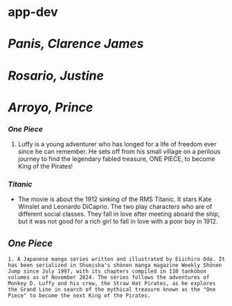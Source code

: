 # app-dev
# *Panis, Clarence James*
# *Rosario, Justine*
# *Arroyo, Prince*

### *One Piece* 
1. Luffy is a young adventurer who has longed for a life of freedom ever since he can remember. He sets off from his small village on a perilous journey to find the legendary fabled treasure, ONE PIECE, to become King of the Pirates!

### *Titanic* 
- The movie is about the 1912 sinking of the RMS Titanic. It stars Kate Winslet and Leonardo DiCaprio. The two play characters who are of different social classes. They fall in love after meeting aboard the ship, but it was not good for a rich girl to fall in love with a poor boy in 1912.

## *One Piece* 
`1. A Japanese manga series written and illustrated by Eiichiro Oda. It has been serialized in Shueisha's shōnen manga magazine Weekly Shōnen Jump since July 1997, with its chapters compiled in 110 tankōbon volumes as of November 2024. The series follows the adventures of Monkey D. Luffy and his crew, the Straw Hat Pirates, as he explores the Grand Line in search of the mythical treasure known as the "One Piece" to become the next King of the Pirates.`
